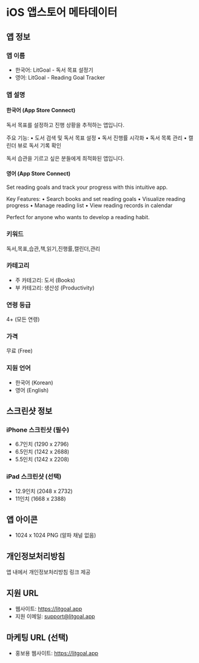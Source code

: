# iOS 앱스토어 메타데이터

## 앱 정보

### 앱 이름

- 한국어: LitGoal - 독서 목표 설정기
- 영어: LitGoal - Reading Goal Tracker

### 앱 설명

#### 한국어 (App Store Connect)

독서 목표를 설정하고 진행 상황을 추적하는 앱입니다.

주요 기능:
• 도서 검색 및 독서 목표 설정
• 독서 진행률 시각화
• 독서 목록 관리
• 캘린더 뷰로 독서 기록 확인

독서 습관을 기르고 싶은 분들에게 최적화된 앱입니다.

#### 영어 (App Store Connect)

Set reading goals and track your progress with this intuitive app.

Key Features:
• Search books and set reading goals
• Visualize reading progress
• Manage reading list
• View reading records in calendar

Perfect for anyone who wants to develop a reading habit.

### 키워드

독서,목표,습관,책,읽기,진행률,캘린더,관리

### 카테고리

- 주 카테고리: 도서 (Books)
- 부 카테고리: 생산성 (Productivity)

### 연령 등급

4+ (모든 연령)

### 가격

무료 (Free)

### 지원 언어

- 한국어 (Korean)
- 영어 (English)

## 스크린샷 정보

### iPhone 스크린샷 (필수)

- 6.7인치 (1290 x 2796)
- 6.5인치 (1242 x 2688)
- 5.5인치 (1242 x 2208)

### iPad 스크린샷 (선택)

- 12.9인치 (2048 x 2732)
- 11인치 (1668 x 2388)

## 앱 아이콘

- 1024 x 1024 PNG (알파 채널 없음)

## 개인정보처리방침

앱 내에서 개인정보처리방침 링크 제공

## 지원 URL

- 웹사이트: https://litgoal.app
- 지원 이메일: support@litgoal.app

## 마케팅 URL (선택)

- 홍보용 웹사이트: https://litgoal.app
